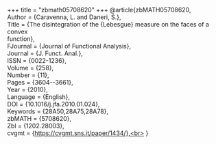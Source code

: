 +++
title = "zbmath05708620"
+++
@article{zbMATH05708620,<br>
  Author = {Caravenna, L. and Daneri, S.},<br>
  Title = {The disintegration of the {Lebesgue} measure on the faces of a convex<br>
           function},<br>
  FJournal = {Journal of Functional Analysis},<br>
  Journal = {J. Funct. Anal.},<br>
  ISSN = {0022-1236},<br>
  Volume = {258},<br>
  Number = {11},<br>
  Pages = {3604--3661},<br>
  Year = {2010},<br>
  Language = {English},<br>
  DOI = {10.1016/j.jfa.2010.01.024},<br>
  Keywords = {28A50,28A75,28A78},<br>
  zbMATH = {5708620},<br>
  Zbl = {1202.28003},<br>
  cvgmt = {https://cvgmt.sns.it/paper/1434/},<br>
}
